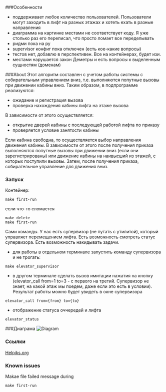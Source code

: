 ###Особенности
- поддерживает любое количество пользователей. Пользователи могут заходить в лифт на разных этажах и хотеть ехать в разные направления
- диаграмма на картинке местами не соответствует коду. Я уже столько раз его переписал, что просто ломает все переделывать
- ридми пока на ру
- supervisor конфиг пока отключен (есть кое-какие вопросы)
- тестов нет, добавлю в перспективен. Все на контейнерах, будет изи.
- местами нарушается закон Деметры и есть вопросы к выделенным сущностям (доменам)

###About
Этот алгоритм составлен с учетом работы системы с собирательным управлением вниз, т.е. выполняются попутные вызовы при движении кабины вниз.
Таким образом, в подпрограмме реализуются:
- ожидание и регистрация вызова
- проверка нахождения кабины лифта на этаже вызова

В зависимости от этого осуществляется:
- открытие дверей кабины с последующей работой лифта по приказу 
- проверяется условие занятости кабины 

Если кабина свободна, то осуществляется выбор направления движения кабины. 
В зависимости от этого после получения приказа выполняются попутные вызовы при движении вниз (если они зарегистрированы) или движение кабины на наивысший из этажей, с которых поступили вызовы. 
Затем, после получения приказа, собирательное управление для движения вниз.

### Запуск
Контейнер:
```$bash
make first-run
```

если что-то сломается 
```
make delete
make first-run
```

Сами команды. У нас есть супервизор (не путать с утилитой), который управляет перемещением лифта.
Есть возможность смотреть статус супервизора. Есть возможность накидывать задачи.
- для работы в отдельном терминале запустить команду супервизора и не трогать:
```$bash
make elevator_supervisor 
```
- в другом терминале сделать вызов имитации нажатия на кнопку 
(elevator_call from=1 to=3 - с первого на третий. Супервизор не знает, на какой этаж мы поедем, даже если это есть в условии). Результат работы можно будет увидеть в окне супервизора
```$bash
elevator_call from={from} to={to}
```
- отображение статуса оччередей и лифта
```
elevator_status 
```

###Диаграма
![Diagram](https://i.imgur.com/1AXwqJY.png)

### Ссылки
[Helpiks.org](https://helpiks.org/6-61630.html)

### Known issues
Makae file failed message during 
```$bash
make first-run
```
